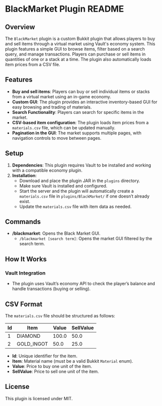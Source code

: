 
# BlackMarket Plugin README

## Overview
The `BlackMarket` plugin is a custom Bukkit plugin that allows players to buy and sell items through a virtual market using Vault's economy system. This plugin features a simple GUI to browse items, filter based on a search query, and manage transactions. Players can purchase or sell items in quantities of one or a stack at a time. The plugin also automatically loads item prices from a CSV file.

## Features
- **Buy and sell items**: Players can buy or sell individual items or stacks from a virtual market using an in-game economy.
- **Custom GUI**: The plugin provides an interactive inventory-based GUI for easy browsing and trading of materials.
- **Search Functionality**: Players can search for specific items in the market.
- **CSV-based item configuration**: The plugin loads item prices from a `materials.csv` file, which can be updated manually.
- **Pagination in the GUI**: The market supports multiple pages, with navigation controls to move between pages.

## Setup
1. **Dependencies**: This plugin requires Vault to be installed and working with a compatible economy plugin.
2. **Installation**:
   - Download and place the plugin JAR in the `plugins` directory.
   - Make sure Vault is installed and configured.
   - Start the server and the plugin will automatically create a `materials.csv` file in `plugins/BlackMarket/` if one doesn’t already exist.
   - Update the `materials.csv` file with item data as needed.

## Commands
- **/blackmarket**: Opens the Black Market GUI.
  - `/blackmarket [search term]`: Opens the market GUI filtered by the search term.
  
## How It Works

### Vault Integration
- The plugin uses Vault’s economy API to check the player’s balance and handle transactions (buying or selling).

## CSV Format
The `materials.csv` file should be structured as follows:

| Id  | Item         | Value  | SellValue |
| --- | ------------ | ------ | --------- |
| 1   | DIAMOND      | 100.0  | 50.0      |
| 2   | GOLD_INGOT   | 50.0   | 25.0      |

- **Id**: Unique identifier for the item.
- **Item**: Material name (must be a valid Bukkit `Material` enum).
- **Value**: Price to buy one unit of the item.
- **SellValue**: Price to sell one unit of the item.

## License
This plugin is licensed under MIT.
